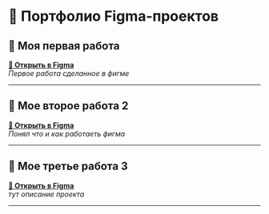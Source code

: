 # 🎨 Портфолио Figma-проектов

## 📁 Моя первая работа 
**[🔗 Открыть в Figma](https://www.figma.com/design/3cVkb9Q38wkva6ll3D0i5R/Untitled?node-id=0-1&t=4OsQiob7tPOXDM9l-1)**  
_Первое работа сделанное в фигме_

---

## 📁 Мое второе работа 2  
**[🔗 Открыть в Figma](https://www.figma.com/design/T4HPrxISjUwTIcyxRNXtTE/Untitled?node-id=1-6&t=55zfuF6GwfexVOCG-1)**  
_Понял что и как работаеть фигма_

---

## 📁 Мое третье работа 3  
**[🔗 Открыть в Figma](https://www.figma.com/design/2DHIpWb3SSP8p8Nt8zJELY/Untitled?node-id=1-12&t=HtrWzXKHm353TZoc-1)**  
_тут описание проекта_

---
